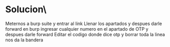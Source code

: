 # Solucion\
Meternos a burp suite y entrar al link
Llenar los apartados y despues darle forward en burp
ingresar cualquier numero en el apartado de OTP y despues darle forward
Editar el codigo donde dice otp y borrar toda la linea
nos da la bandera

